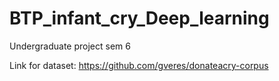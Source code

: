 # BTP_infant_cry_Deep_learning
Undergraduate project sem 6

Link for dataset: https://github.com/gveres/donateacry-corpus
